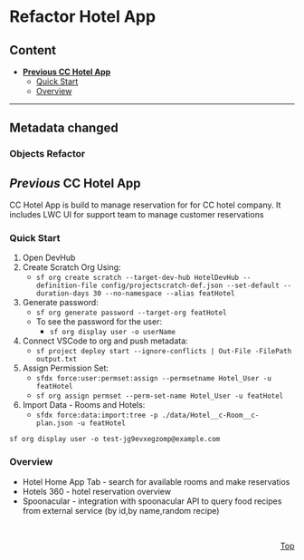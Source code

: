 # Refactor Hotel App

## Content

- [**Previous CC Hotel App**](#previous-cc-hotel-app)
  - [Quick Start](#quick-start)
  - [Overview](#overview)

---

## Metadata changed

### Objects Refactor

## _Previous_ CC Hotel App

CC Hotel App is build to manage reservation for for CC hotel company. It includes LWC UI for support team to manage customer reservations

### Quick Start

1. Open DevHub
2. Create Scratch Org Using: 
    - `sf org create scratch --target-dev-hub HotelDevHub --definition-file config/projectscratch-def.json --set-default --duration-days 30 --no-namespace --alias featHotel`
3. Generate password: 
    - `sf org generate password --target-org featHotel`
    - To see the password for the user: 
      - `sf org display user -o userName`
4. Connect VSCode to org and push metadata:
    - `sf project deploy start --ignore-conflicts | Out-File -FilePath output.txt`
5. Assign Permission Set: 
    - `sfdx force:user:permset:assign --permsetname Hotel_User -u featHotel`
    - `sf org assign permset --perm-set-name Hotel_User -u featHotel`
6. Import Data - Rooms and Hotels: 
    - `sfdx force:data:import:tree -p ./data/Hotel__c-Room__c-plan.json -u featHotel`

`sf org display user -o test-jg9evxegzomp@example.com`
<!--- Open DevHub
- Create Scratch Org using `sfdx force:org:create -f project-scratch-def.json -a MyScratchOrg`
- Push metadata `sfdx force:source:push -u MyScratchOrg -f`
- Assign Permission Set `sfdx force:user:permset:assign --permsetname Hotel_User -u MyScratchOrg`
- Import Data - Rooms and Hotels `sfdx force:data:import:tree -p ./data/Hotel__c-Room__c-plan.json -u MyScratchOrg`
- Import Data - Contacts `sfdx force:data:import:tree -p ./data/export-contact-Contact-plan.json -u MyScratchOrg`
- **Open Hotel App and explore!**-->

### Overview

- Hotel Home App Tab - search for available rooms and make reservatios
- Hotels 360 - hotel reservation overview
- Spoonacular - integration with spoonacular API to query food recipes from external service (by id,by name,random recipe)

<br>
<div align="right">

[Top](#refactor-hotel-app)
</div>